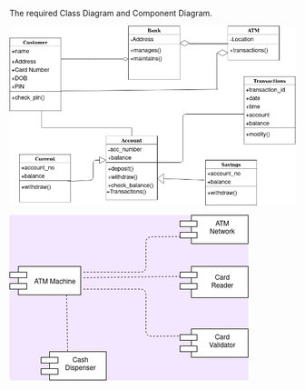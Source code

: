 The required Class Diagram and Component Diagram.

![Class_Diagram](https://raw.githubusercontent.com/260215/260215/master/mini_project_ltts/Architecture/Structural_Diagrams/Class%20Diagram.png)


![Component_Diagram](https://raw.githubusercontent.com/260215/260215/master/mini_project_ltts/Architecture/Structural_Diagrams/Component%20Diagram.png)
